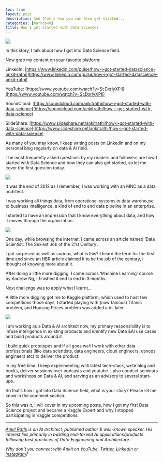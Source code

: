 ```yaml
---
toc: true
layout: post
description: And that's how you can also get started...
categories: [markdown]
title: How I got started with Data Science?
---
```


![](https://cdn-images-1.medium.com/max/1800/1*X5s608TMQHjCeu7mpk2aqw.png)

In this story, I talk about how I got into Data Science field.

Now grab my content on your favorite platform:

LinkedIn: [https://www.linkedin.com/pulse/how-i-got-started-datascience-ankit-rathi](https://www.linkedin.com/pulse/how-i-got-started-datascience-ankit-rathi)

YouTube: [https://www.youtube.com/watch?v=ScDxrlyXPII](https://www.youtube.com/watch?v=ScDxrlyXPII)

SoundCloud: [https://soundcloud.com/ankitrathi/how-i-got-started-with-data-science](https://soundcloud.com/ankitrathi/how-i-got-started-with-data-science)

SlideShare: [https://www.slideshare.net/ankitrathi/how-i-got-started-with-data-science](https://www.slideshare.net/ankitrathi/how-i-got-started-with-data-science)

As many of you may know, I keep writing posts on LinkedIn and on my personal blog regularly on data & AI field.

The most frequently asked questions by my readers and followers are how I started with Data Science and how they can also get started, so let me cover the first question today. 

![](https://cdn-images-1.medium.com/max/1200/1*KCGeVlKbA3DjIBUBBrN33g.png)

It was the end of 2012 as I remember, I was working with an MNC as a data architect.

I was working all things data, from operational systems to data warehouse to business intelligence, a kind of end to end data pipeline in an enterprise.

I started to have an impression that I know everything about data, and how it moves through the organization.

![](https://cdn-images-1.medium.com/max/1200/1*Tm8RzerSigfgP-Rk73jHvw.png)

One day, while browsing the internet, I came across an article named ‘Data Scientist: The Sexiest Job of the 21st Century’.

I got surprised as well as curious, what is this? I heard the term for the first time and since an HBR article claimed it to be the job of the century, I thought of knowing more about it.

After doing a little more digging, I came across ‘Machine Learning’ course by Andrew Ng, I finished it end to end in 3 months.

Next challenge was to apply what I learnt…

A little more digging got me to Kaggle platform, which used to host few competitions those days, I started playing with (now famous) Titanic problem, and Housing Prices problem was added a bit later.

![](https://cdn-images-1.medium.com/max/1200/1*f-S5V1HYofCtZz7XNrho8Q.png)

I am working as a Data & AI architect now, my primary responsibility is to infuse intelligence in existing products and identify new Data &AI use cases and build products around it.

I build quick prototypes and if all goes well I work with other data professionals (like data scientists, data engineers, cloud engineers, devops engineers etc) to deliver the product.

In my free time, I keep experimenting with latest tech-stack, write blog and books, deliver sessions over podcasts and youtube. I also conduct seminars and workshops on Data & AI, and serving as an advisory to several start-ups.

So that’s how I got into Data Science field, what is your story? Please let me know in the comment section.

So this was it, I will cover in my upcoming posts, how I got my first Data Science project and became a Kaggle Expert and why I stopped participating in Kaggle competitions.

---
[*Ankit Rathi*](https://www.ankitrathi.com/) *is an AI architect, published author & well-known speaker. His interest lies primarily in building end-to-end AI applications/products following best practices of Data Engineering and Architecture.*

*Why don’t you connect with Ankit on* [*YouTube*](https://www.youtube.com/channel/UCrIv4EU2tFX8VhhT0oCnDnw)*,* [*Twitter*](https://twitter.com/rathiankit)*,* [*LinkedIn*](https://www.linkedin.com/in/ankitrathi/) *or* [*Instagram*](https://instagram.com/ankitrathi/)*?*
